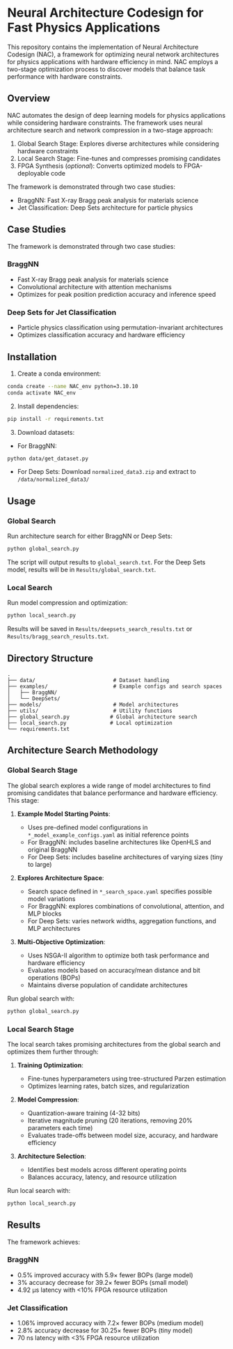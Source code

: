 # Neural Architecture Codesign for Fast Physics Applications
This repository contains the implementation of Neural Architecture Codesign (NAC), a framework for optimizing neural network architectures for physics applications with hardware efficiency in mind. NAC employs a two-stage optimization process to discover models that balance task performance with hardware constraints.
## Overview

NAC automates the design of deep learning models for physics applications while considering hardware constraints. The framework uses neural architecture search and network compression in a two-stage approach:

1. Global Search Stage: Explores diverse architectures while considering hardware constraints
2. Local Search Stage: Fine-tunes and compresses promising candidates
3. FPGA Synthesis (*optional*): Converts optimized models to FPGA-deployable code

The framework is demonstrated through two case studies:
- BraggNN: Fast X-ray Bragg peak analysis for materials science
- Jet Classification: Deep Sets architecture for particle physics

## Case Studies

The framework is demonstrated through two case studies:

### BraggNN
- Fast X-ray Bragg peak analysis for materials science
- Convolutional architecture with attention mechanisms
- Optimizes for peak position prediction accuracy and inference speed

### Deep Sets for Jet Classification 
- Particle physics classification using permutation-invariant architectures
- Optimizes classification accuracy and hardware efficiency


## Installation

1. Create a conda environment:
```bash
conda create --name NAC_env python=3.10.10
conda activate NAC_env
```

2. Install dependencies:
```bash
pip install -r requirements.txt
```

3. Download datasets:
- For BraggNN:
```bash
python data/get_dataset.py
```
- For Deep Sets: Download `normalized_data3.zip` and extract to `/data/normalized_data3/`

## Usage

### Global Search

Run architecture search for either BraggNN or Deep Sets:

```bash
python global_search.py
```

The script will output results to `global_search.txt`. For the Deep Sets model, results will be in `Results/global_search.txt`.

### Local Search

Run model compression and optimization:

```bash
python local_search.py
```

Results will be saved in `Results/deepsets_search_results.txt` or `Results/bragg_search_results.txt`.

## Directory Structure

```
.
├── data/                         # Dataset handling
├── examples/                     # Example configs and search spaces
│   ├── BraggNN/
│   └── DeepSets/
├── models/                       # Model architectures
├── utils/                        # Utility functions
├── global_search.py             # Global architecture search
├── local_search.py              # Local optimization
└── requirements.txt
```

## Architecture Search Methodology

### Global Search Stage
The global search explores a wide range of model architectures to find promising candidates that balance performance and hardware efficiency. This stage:

1. **Example Model Starting Points**: 
   - Uses pre-defined model configurations in `*_model_example_configs.yaml` as initial reference points
   - For BraggNN: includes baseline architectures like OpenHLS and original BraggNN
   - For Deep Sets: includes baseline architectures of varying sizes (tiny to large)

2. **Explores Architecture Space**:
   - Search space defined in `*_search_space.yaml` specifies possible model variations
   - For BraggNN: explores combinations of convolutional, attention, and MLP blocks
   - For Deep Sets: varies network widths, aggregation functions, and MLP architectures

3. **Multi-Objective Optimization**:
   - Uses NSGA-II algorithm to optimize both task performance and hardware efficiency
   - Evaluates models based on accuracy/mean distance and bit operations (BOPs)
   - Maintains diverse population of candidate architectures

Run global search with:
```bash
python global_search.py
```

### Local Search Stage
The local search takes promising architectures from the global search and optimizes them further through:

1. **Training Optimization**:
   - Fine-tunes hyperparameters using tree-structured Parzen estimation
   - Optimizes learning rates, batch sizes, and regularization

2. **Model Compression**:
   - Quantization-aware training (4-32 bits)
   - Iterative magnitude pruning (20 iterations, removing 20% parameters each time)
   - Evaluates trade-offs between model size, accuracy, and hardware efficiency

3. **Architecture Selection**:
   - Identifies best models across different operating points
   - Balances accuracy, latency, and resource utilization

Run local search with:
```bash
python local_search.py
```
## Results

The framework achieves:

### BraggNN
- 0.5% improved accuracy with 5.9× fewer BOPs (large model)
- 3% accuracy decrease for 39.2× fewer BOPs (small model)
- 4.92 μs latency with <10% FPGA resource utilization

### Jet Classification
- 1.06% improved accuracy with 7.2× fewer BOPs (medium model)
- 2.8% accuracy decrease for 30.25× fewer BOPs (tiny model)
- 70 ns latency with <3% FPGA resource utilization

